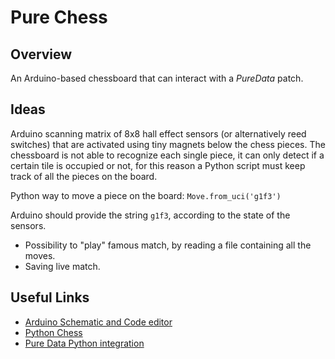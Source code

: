 # Pure Chess
## Overview
An Arduino-based chessboard that can interact with a _PureData_ patch.

## Ideas
Arduino scanning matrix of 8x8 hall effect sensors (or alternatively reed switches) that are activated using tiny magnets below the chess pieces.
The chessboard is not able to recognize each single piece, it can only detect if a certain tile is occupied or not, for this reason a Python script must keep track of all the pieces on the board.

Python way to move a piece on the board:
`Move.from_uci('g1f3')`

Arduino should provide the string `g1f3`, according to the state of the sensors.

- Possibility to "play" famous match, by reading a file containing all the moves.
- Saving live match.

## Useful Links
- [Arduino Schematic and Code editor](https://www.circuito.io/)
- [Python Chess](https://python-chess.readthedocs.io/en/latest/)
- [Pure Data Python integration](http://puredata.info/Members/thomas/py/)
